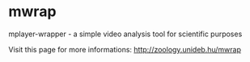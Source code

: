 mwrap
=====

mplayer-wrapper - a simple video analysis tool for scientific purposes

Visit this page for more informations: <a href="http://zoology.unideb.hu/mwrap">http://zoology.unideb.hu/mwrap</a>

